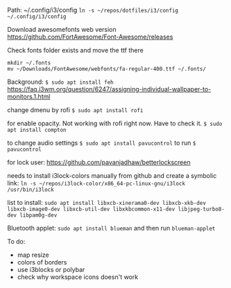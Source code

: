 Path: ~/.config/i3/config
`ln -s ~/repos/dotfiles/i3/config ~/.config/i3/config`

Download awesomefonts web version
https://github.com/FortAwesome/Font-Awesome/releases


Check fonts folder exists and move the ttf there
```
mkdir ~/.fonts
mv ~/Downloads/FontAwesome/webfonts/fa-regular-400.ttf ~/.fonts/
```

Background:
`$ sudo apt install feh`
https://faq.i3wm.org/question/6247/assigning-individual-wallpaper-to-monitors.1.html

change dmenu by rofi
`$ sudo apt install rofi`

for enable opacity. Not working with rofi right now. Have to check it.
`$ sudo apt install compton`


to change audio settings
`$ sudo apt install pavucontrol`
to run 
`$ pavucontrol`

for lock user:
https://github.com/pavanjadhaw/betterlockscreen

needs to install i3lock-colors manually from github and create a symbolic link:
`ln -s ~/repos/i3lock-color/x86_64-pc-linux-gnu/i3lock /usr/bin/i3lock`

list to install:
`sudo apt install libxcb-xinerama0-dev libxcb-xkb-dev libxcb-image0-dev libxcb-util-dev libxkbcommon-x11-dev libjpeg-turbo8-dev libpam0g-dev`

Bluetooth applet: `sudo apt install blueman` and then run `blueman-applet`

To do:
- map resize
- colors of borders
- use i3blocks or polybar
- check why workspace icons doesn't work
